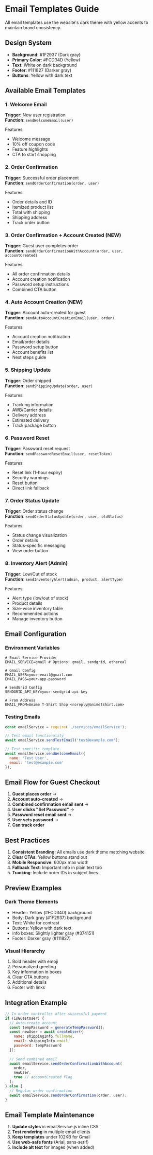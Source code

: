 # Email Templates Guide

All email templates use the website's dark theme with yellow accents to maintain brand consistency.

## Design System
- **Background**: #1F2937 (Dark gray)
- **Primary Color**: #FCD34D (Yellow)
- **Text**: White on dark background
- **Footer**: #111827 (Darker gray)
- **Buttons**: Yellow with dark text

## Available Email Templates

### 1. Welcome Email
**Trigger**: New user registration  
**Function**: `sendWelcomeEmail(user)`

Features:
- Welcome message
- 10% off coupon code
- Feature highlights
- CTA to start shopping

### 2. Order Confirmation
**Trigger**: Successful order placement  
**Function**: `sendOrderConfirmation(order, user)`

Features:
- Order details and ID
- Itemized product list
- Total with shipping
- Shipping address
- Track order button

### 3. Order Confirmation + Account Created (NEW)
**Trigger**: Guest user completes order  
**Function**: `sendOrderConfirmationWithAccount(order, user, accountCreated)`

Features:
- All order confirmation details
- Account creation notification
- Password setup instructions
- Combined CTA button

### 4. Auto Account Creation (NEW)
**Trigger**: Account auto-created for guest  
**Function**: `sendAutoAccountCreationEmail(user, order)`

Features:
- Account creation notification
- Email/order details
- Password setup button
- Account benefits list
- Next steps guide

### 5. Shipping Update
**Trigger**: Order shipped  
**Function**: `sendShippingUpdate(order, user)`

Features:
- Tracking information
- AWB/Carrier details
- Delivery address
- Estimated delivery
- Track package button

### 6. Password Reset
**Trigger**: Password reset request  
**Function**: `sendPasswordResetEmail(user, resetToken)`

Features:
- Reset link (1-hour expiry)
- Security warnings
- Reset button
- Direct link fallback

### 7. Order Status Update
**Trigger**: Order status change  
**Function**: `sendOrderStatusUpdate(order, user, oldStatus)`

Features:
- Status change visualization
- Order details
- Status-specific messaging
- View order button

### 8. Inventory Alert (Admin)
**Trigger**: Low/Out of stock  
**Function**: `sendInventoryAlert(admin, product, alertType)`

Features:
- Alert type (low/out of stock)
- Product details
- Size-wise inventory table
- Recommended actions
- Manage inventory button

## Email Configuration

### Environment Variables
```env
# Email Service Provider
EMAIL_SERVICE=gmail # Options: gmail, sendgrid, ethereal

# Gmail Config
EMAIL_USER=your-email@gmail.com
EMAIL_PASS=your-app-password

# SendGrid Config
SENDGRID_API_KEY=your-sendgrid-api-key

# From Address
EMAIL_FROM=Anime T-Shirt Shop <noreply@animetshirt.com>
```

### Testing Emails
```javascript
const emailService = require('./services/emailService');

// Test email functionality
await emailService.sendTestEmail('test@example.com');

// Test specific template
await emailService.sendWelcomeEmail({
  name: 'Test User',
  email: 'test@example.com'
});
```

## Email Flow for Guest Checkout

1. **Guest places order** → 
2. **Account auto-created** → 
3. **Combined confirmation email sent** → 
4. **User clicks "Set Password"** → 
5. **Password reset email sent** → 
6. **User sets password** → 
7. **Can track order**

## Best Practices

1. **Consistent Branding**: All emails use dark theme matching website
2. **Clear CTAs**: Yellow buttons stand out
3. **Mobile Responsive**: 600px max width
4. **Fallback Text**: Important info in plain text too
5. **Tracking**: Include order IDs in subject lines

## Preview Examples

### Dark Theme Elements
- Header: Yellow (#FCD34D) background
- Body: Dark gray (#1F2937) background
- Text: White for contrast
- Buttons: Yellow with dark text
- Info boxes: Slightly lighter gray (#374151)
- Footer: Darker gray (#111827)

### Visual Hierarchy
1. Bold header with emoji
2. Personalized greeting
3. Key information in boxes
4. Clear CTA buttons
5. Additional details
6. Footer with links

## Integration Example

```javascript
// In order controller after successful payment
if (isGuestUser) {
  // Auto-create account
  const tempPassword = generateTempPassword();
  const newUser = await createUser({
    name: shippingInfo.fullName,
    email: shippingInfo.email,
    password: tempPassword
  });
  
  // Send combined email
  await emailService.sendOrderConfirmationWithAccount(
    order, 
    newUser, 
    true // accountCreated flag
  );
} else {
  // Regular order confirmation
  await emailService.sendOrderConfirmation(order, user);
}
```

## Email Template Maintenance

1. **Update styles** in emailService.js inline CSS
2. **Test rendering** in multiple email clients
3. **Keep templates** under 102KB for Gmail
4. **Use web-safe fonts** (Arial, sans-serif)
5. **Include alt text** for images (when added)
